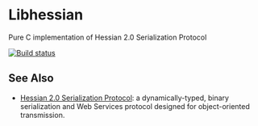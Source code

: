 # Libhessian

Pure C implementation of Hessian 2.0 Serialization Protocol

[![Build status](https://travis-ci.org/pmq20/libhessian.svg?branch=master)](https://travis-ci.org/pmq20/libhessian)

## See Also

* [Hessian 2.0 Serialization Protocol](http://hessian.caucho.com/doc/hessian-serialization.html): a dynamically-typed, binary serialization and Web Services protocol designed for object-oriented transmission.
